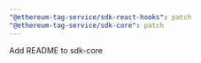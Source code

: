 ```yaml
---
"@ethereum-tag-service/sdk-react-hooks": patch
"@ethereum-tag-service/sdk-core": patch
---
```


Add README to sdk-core

